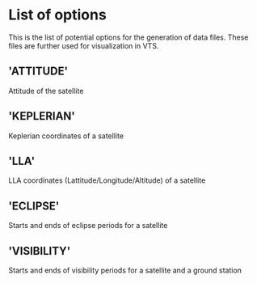 # List of options
This is the list of potential options for the generation of data files.
These files are further used for visualization in VTS.

## 'ATTITUDE'
Attitude of the satellite

## 'KEPLERIAN'
Keplerian coordinates of a satellite

## 'LLA'
LLA coordinates (Lattitude/Longitude/Altitude) of a satellite

## 'ECLIPSE'
Starts and ends of eclipse periods for a satellite

## 'VISIBILITY'
Starts and ends of visibility periods for a satellite and a ground station

